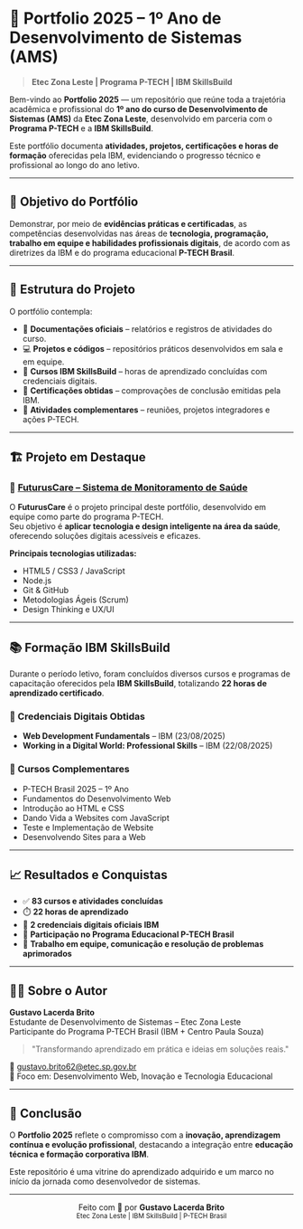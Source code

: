 # 💼 Portfolio 2025 – 1º Ano de Desenvolvimento de Sistemas (AMS)

> **Etec Zona Leste | Programa P-TECH | IBM SkillsBuild**

Bem-vindo ao **Portfolio 2025** — um repositório que reúne toda a trajetória acadêmica e profissional do **1º ano do curso de Desenvolvimento de Sistemas (AMS)** da **Etec Zona Leste**, desenvolvido em parceria com o **Programa P-TECH** e a **IBM SkillsBuild**.  

Este portfólio documenta **atividades, projetos, certificações e horas de formação** oferecidas pela IBM, evidenciando o progresso técnico e profissional ao longo do ano letivo.

---

## 🚀 Objetivo do Portfólio

Demonstrar, por meio de **evidências práticas e certificadas**, as competências desenvolvidas nas áreas de **tecnologia, programação, trabalho em equipe e habilidades profissionais digitais**, de acordo com as diretrizes da IBM e do programa educacional **P-TECH Brasil**.

---

## 🧩 Estrutura do Projeto

O portfólio contempla:

- 📘 **Documentações oficiais** – relatórios e registros de atividades do curso.  
- 💻 **Projetos e códigos** – repositórios práticos desenvolvidos em sala e em equipe.  
- 🧠 **Cursos IBM SkillsBuild** – horas de aprendizado concluídas com credenciais digitais.  
- 🏅 **Certificações obtidas** – comprovações de conclusão emitidas pela IBM.  
- 📂 **Atividades complementares** – reuniões, projetos integradores e ações P-TECH.

---

## 🏗️ Projeto em Destaque

### 🔗 [FuturusCare – Sistema de Monitoramento de Saúde](https://github.com/davidteixeira23/FuturusCare-em-portugu-s-)

O **FuturusCare** é o projeto principal deste portfólio, desenvolvido em equipe como parte do programa P-TECH.  
Seu objetivo é **aplicar tecnologia e design inteligente na área da saúde**, oferecendo soluções digitais acessíveis e eficazes.

**Principais tecnologias utilizadas:**
- HTML5 / CSS3 / JavaScript  
- Node.js  
- Git & GitHub  
- Metodologias Ágeis (Scrum)  
- Design Thinking e UX/UI

---

## 📚 Formação IBM SkillsBuild

Durante o período letivo, foram concluídos diversos cursos e programas de capacitação oferecidos pela **IBM SkillsBuild**, totalizando **22 horas de aprendizado certificado**.

### 🔹 Credenciais Digitais Obtidas
- **Web Development Fundamentals** – IBM (23/08/2025)  
- **Working in a Digital World: Professional Skills** – IBM (22/08/2025)

### 🔹 Cursos Complementares
- P-TECH Brasil 2025 – 1º Ano  
- Fundamentos do Desenvolvimento Web  
- Introdução ao HTML e CSS  
- Dando Vida a Websites com JavaScript  
- Teste e Implementação de Website  
- Desenvolvendo Sites para a Web

---

## 📈 Resultados e Conquistas

- ✅ **83 cursos e atividades concluídas**  
- ⏱️ **22 horas de aprendizado**  
- 🧠 **2 credenciais digitais oficiais IBM**  
- 🤝 **Participação no Programa Educacional P-TECH Brasil**  
- 💬 **Trabalho em equipe, comunicação e resolução de problemas aprimorados**

---

## 👨‍💻 Sobre o Autor

**Gustavo Lacerda Brito**  
Estudante de Desenvolvimento de Sistemas – Etec Zona Leste  
Participante do Programa P-TECH Brasil (IBM + Centro Paula Souza)

> "Transformando aprendizado em prática e ideias em soluções reais."

📧 gustavo.brito62@etec.sp.gov.br    
💼 Foco em: Desenvolvimento Web, Inovação e Tecnologia Educacional  

---

## 🏁 Conclusão

O **Portfolio 2025** reflete o compromisso com a **inovação, aprendizagem contínua e evolução profissional**, destacando a integração entre **educação técnica e formação corporativa IBM**.  

Este repositório é uma vitrine do aprendizado adquirido e um marco no início da jornada como desenvolvedor de sistemas.

---

<p align="center">
  Feito com 💙 por <b>Gustavo Lacerda Brito</b><br>
  <sub>Etec Zona Leste | IBM SkillsBuild | P-TECH Brasil</sub>
</p>

